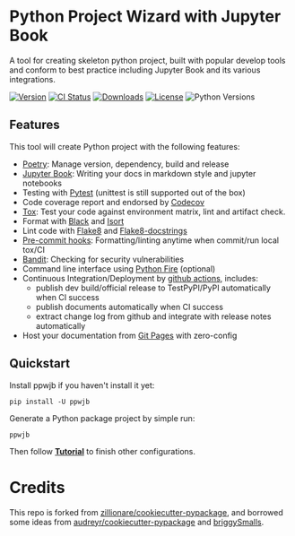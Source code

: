 # Python Project Wizard with Jupyter Book
A tool for creating skeleton python project, built with popular develop tools and
conform to best practice including Jupyter Book and its various integrations.

[![Version](http://img.shields.io/pypi/v/ppwjb?color=brightgreen)](https://pypi.python.org/pypi/ppwjb)
[![CI Status](https://github.com/ondraz/cookiecutter-pypackage-jupyter-book/actions/workflows/release.yml/badge.svg)](https://github.com/ondraz/cookiecutter-pypackage-jupyter-book)
[![Downloads](https://img.shields.io/pypi/dm/ppwjb)](https://pypi.org/project/ppwjb/)
[![License](https://img.shields.io/pypi/l/ppwjb)](https://opensource.org/licenses/BSD-2-Clause)
![Python Versions](https://img.shields.io/pypi/pyversions/ppwjb)

## Features
This tool will create Python project with the following features:

* [Poetry]: Manage version, dependency, build and release
* [Jupyter Book]: Writing your docs in markdown style and jupyter notebooks
* Testing with [Pytest] (unittest is still supported out of the box)
* Code coverage report and endorsed by [Codecov]
* [Tox]: Test your code against environment matrix, lint and artifact check.
* Format with [Black] and [Isort]
* Lint code with [Flake8] and [Flake8-docstrings]
* [Pre-commit hooks]: Formatting/linting anytime when commit/run local tox/CI
* [Bandit]: Checking for security vulnerabilities
* Command line interface using [Python Fire] (optional)
* Continuous Integration/Deployment by [github actions], includes:
    - publish dev build/official release to TestPyPI/PyPI automatically when CI success
    - publish documents automatically when CI success
    - extract change log from github and integrate with release notes automatically
* Host your documentation from [Git Pages] with zero-config

## Quickstart
Install ppwjb if you haven't install it yet:

```
pip install -U ppwjb
```

Generate a Python package project by simple run:

```
ppwjb
```

Then follow **[Tutorial](https://ondraz.github.io/cookiecutter-pypackage-jupyter-book/tutorial/)** to finish other configurations.

# Credits
This repo is forked from [zillionare/cookiecutter-pypackage](https://github.com/zillionare/cookiecutter-pypackage), and borrowed some ideas from  [audreyr/cookiecutter-pypackage](https://github.com/audreyr/cookiecutter-pypackage) and [briggySmalls](https://github.com/briggySmalls/cookiecutter-pypackage).


[poetry]: https://python-poetry.org/
[Jupyter Book]: https://jupyterbook.org/
[pytest]: https://pytest.org
[codecov]: https://codecov.io
[tox]: https://tox.readthedocs.io
[black]: https://github.com/psf/black
[isort]: https://github.com/PyCQA/isort
[flake8]: https://flake8.pycqa.org
[flake8-docstrings]: https://pypi.org/project/flake8-docstrings/
[mkdocstrings]: https://mkdocstrings.github.io/
[Python Fire]: https://github.com/google/python-fire
[github actions]: https://github.com/features/actions
[Git Pages]: https://pages.github.com
[Pre-commit hooks]: https://pre-commit.com/
[Bandit]: https://bandit.readthedocs.io/en/latest/
